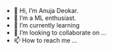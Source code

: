 - 👋 Hi, I’m Anuja Deokar.
- 👀 I’m a ML enthusiast.
- 🌱 I’m currently learning 
- 💞️ I’m looking to collaborate on ...
- 📫 How to reach me ...

<!---
deokaranu/deokaranu is a ✨ special ✨ repository because its `README.md` (this file) appears on your GitHub profile.
You can click the Preview link to take a look at your changes.
--->

